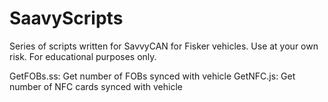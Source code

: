 # SaavyScripts
Series of scripts written for SavvyCAN for Fisker vehicles.
Use at your own risk. For educational purposes only.

GetFOBs.ss: Get number of FOBs synced with vehicle
GetNFC.js: Get number of NFC cards synced with vehicle
